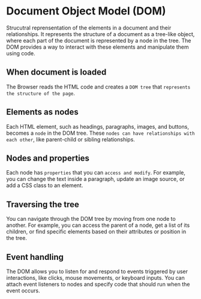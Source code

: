 # Document Object Model (DOM)
Strucutral reprensentation of the elements in  a document and their relationships. It represents the structure of a document as a tree-like object, where each part of the document is represented by a node in the tree. The DOM provides a way to interact with these elements and manipulate them using code. 

## When document is loaded
The Browser reads the HTML code and creates a `DOM tree` that `represents the structure of the page`.

## Elements as nodes
Each HTML element, such as headings, paragraphs, images, and buttons, becomes a `node` in the DOM tree. These `nodes can have relationships with each other`, like parent-child or sibling relationships.

## Nodes and properties
Each node has `properties` that you can `access and modify`. For example, you can change the text inside a paragraph, update an image source, or add a CSS class to an element.

## Traversing the tree
You can navigate through the DOM tree by moving from one node to another. For example, you can access the parent of a node, get a list of its children, or find specific elements based on their attributes or position in the tree.

## Event handling
The DOM allows you to listen for and respond to events triggered by user interactions, like clicks, mouse movements, or keyboard inputs. You can attach event listeners to nodes and specify code that should run when the event occurs.